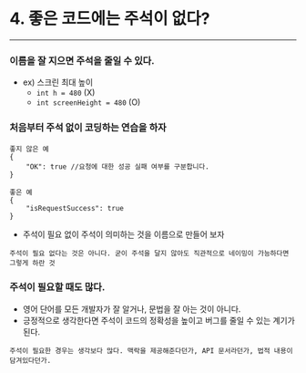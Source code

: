 # 4. 좋은 코드에는 주석이 없다?

---

### 이름을 잘 지으면 주석을 줄일 수 있다.

- ex) 스크린 최대 높이
  - `int h = 480` (X)
  - `int screenHeight = 480` (O)

### 처음부터 주석 없이 코딩하는 연습을 하자

```
좋지 않은 예
{ 
    "OK": true //요청에 대한 성공 실패 여부를 구분합니다. 
}
```
```
좋은 예
{ 
    "isRequestSuccess": true
}
```
- 주석이 필요 없이 주석이 의미하는 것을 이름으로 만들어 보자

```
주석이 필요 없다는 것은 아니다. 굳이 주석을 달지 않아도 직관적으로 네이밍이 가능하다면 그렇게 하란 것
```

### 주석이 필요할 때도 많다.

- 영어 단어를 모든 개발자가 잘 알거나, 문법을 잘 아는 것이 아니다.
- 긍정적으로 생각한다면 주석이 코드의 정확성을 높이고 버그를 줄일 수 있는 계기가 된다.

```
주석이 필요한 경우는 생각보다 많다. 맥락을 제공해준다던가, API 문서라던가, 법적 내용이 담겨있다던가.
```